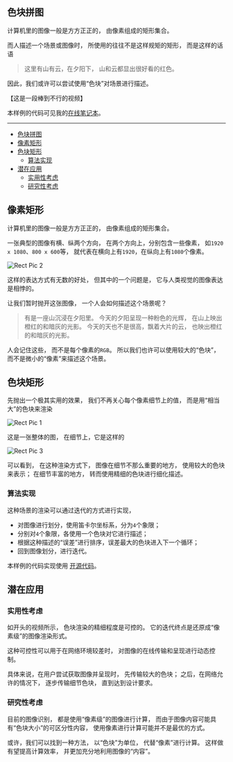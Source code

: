 ## 色块拼图

计算机里的图像一般是方方正正的，
由像素组成的矩形集合。

而人描述一个场景或图像时，
所使用的往往不是这样规矩的矩形，
而是这样的话语

> 这里有山有云，在夕阳下，
> 山和云都显出很好看的红色。

因此，我们或许可以尝试使用“色块”对场景进行描述。

【这是一段棒到不行的视频】

本样例的代码可见我的[在线笔记本](https://observablehq.com/@listenzcc/quadtree-art "在线笔记本")。

---

- [色块拼图](#色块拼图)
- [像素矩形](#像素矩形)
- [色块矩形](#色块矩形)
  - [算法实现](#算法实现)
- [潜在应用](#潜在应用)
  - [实用性考虑](#实用性考虑)
  - [研究性考虑](#研究性考虑)

## 像素矩形

计算机里的图像一般是方方正正的，
由像素组成的矩形集合。

一张典型的图像有横、纵两个方向，
在两个方向上，分别包含一些像素，
如`1920 x 1080`、`800 x 600`等，
就代表在横向上有`1920`，在纵向上有`1080`个像素。

![Rect Pic 2](./rect-pic-2.jpg)

这样的表达方式有无数的好处，
但其中的一个问题是，
它与人类视觉的图像表达是相悖的。

让我们暂时抛开这张图像，
一个人会如何描述这个场景呢？

> 有是一座山沉浸在夕阳里。
> 今天的夕阳呈现一种粉色的光辉，
> 在山上映出橙红的和暗灰的光影。
> 今天的天也不是很高，飘着大片的云，
> 也映出橙红的和暗灰的光影。

人会记住这些，
而不是每个像素的`RGB`。
所以我们也许可以使用较大的“色块”，
而不是微小的“像素”来描述这个场景。

## 色块矩形

先抛出一个极其实用的效果，
我们不再关心每个像素细节上的值，
而是用“相当大”的色块来渲染

![Rect Pic 1](./rect-pic-1.png)

这是一张整体的图，
在细节上，它是这样的

![Rect Pic 3](./rect-pic-3.png)

可以看到，
在这种渲染方式下，
图像在细节不那么重要的地方，
使用较大的色块来表示；
在细节丰富的地方，
转而使用精细的色块进行细化描述。

### 算法实现

这种场景的渲染可以通过迭代的方式进行实现，

- 对图像进行划分，使用笛卡尔坐标系，分为`4`个象限；
- 分别对`4`个象限，各使用一个色块对它进行描述；
- 根据这种描述的“误差”进行排序，误差最大的色块进入下一个循环；
- 回到图像划分，进行迭代。

本样例的代码实现使用
[开源代码](https://github.com/mourner/tinyqueue "开源代码")。

## 潜在应用

### 实用性考虑

如开头的视频所示，
色块渲染的精细程度是可控的。
它的迭代终点是还原成“像素级”的图像渲染形式。

这种可控性可以用于在网络环境较差时，
对图像的在线传输和呈现进行动态控制。

具体来说，在用户尝试获取图像并呈现时，
先传输较大的色块；
之后，在网络允许的情况下，
逐步传输细节色块，
直到达到设计要求。

### 研究性考虑

目前的图像识别，
都是使用“像素级”的图像进行计算，
而由于图像内容可能具有“色块大小”的可区分性内容，
使用像素进行计算可能并不是最优的方式。

或许，我们可以找到一种方法，
以“色块”为单位，
代替“像素”进行计算。
这样做有望提高计算效率，
并更加充分地利用图像的“内容”。